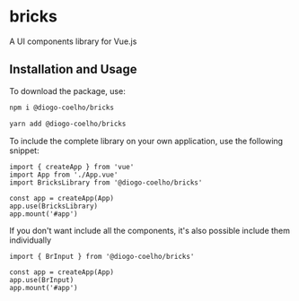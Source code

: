# bricks
A UI components library for Vue.js

## Installation and Usage

To download the package, use:

``` bash
npm i @diogo-coelho/bricks

yarn add @diogo-coelho/bricks
```

To include the complete library on your own application, use the following snippet:

``` vue
import { createApp } from 'vue'
import App from './App.vue'
import BricksLibrary from '@diogo-coelho/bricks'

const app = createApp(App)
app.use(BricksLibrary)
app.mount('#app')
```

If you don't want include all the components, it's also possible include them individually 
``` vue
import { BrInput } from '@diogo-coelho/bricks'

const app = createApp(App)
app.use(BrInput)
app.mount('#app')
```
